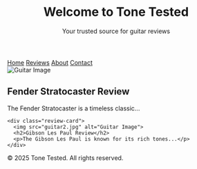 <!DOCTYPE html>
<html lang="en">
<head>
  <meta charset="UTF-8">
  <meta name="viewport" content="width=device-width, initial-scale=1.0">
  <title>Guitar Reviews</title>
  <link rel="stylesheet" href="styles.css">
</head>
<body>
  <header>
    <h1>Welcome to Tone Tested</h1>
    <p>Your trusted source for guitar reviews</p>
  </header>

  <nav>
    <a href="#home">Home</a>
    <a href="#reviews">Reviews</a>
    <a href="#about">About</a>
    <a href="#contact">Contact</a>
  </nav>

  <main>
    <div class="review-card">
      <img src="guitar1.jpg" alt="Guitar Image">
      <h2>Fender Stratocaster Review</h2>
      <p>The Fender Stratocaster is a timeless classic...</p>
    </div>

    <div class="review-card">
      <img src="guitar2.jpg" alt="Guitar Image">
      <h2>Gibson Les Paul Review</h2>
      <p>The Gibson Les Paul is known for its rich tones...</p>
    </div>
  </main>

  <footer>
    <p>&copy; 2025 Tone Tested. All rights reserved.</p>
  </footer>
</body>
</html>